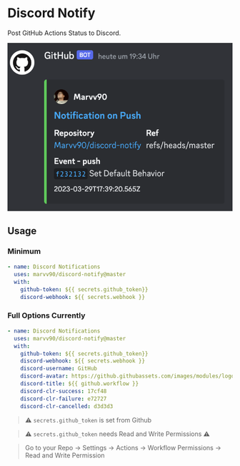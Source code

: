 # Discord Notify #

Post GitHub Actions Status to Discord.

![Example Picture](https://github.com/Marvv90/discord-notify/blob/master/screenshots/example.png "Example Picture")

## Usage

### Minimum

```yaml
- name: Discord Notifications
  uses: marvv90/discord-notify@master
  with:
    github-token: ${{ secrets.github_token}}
    discord-webhook: ${{ secrets.webhook }}
```

### Full Options Currently

```yaml
- name: Discord Notifications
  uses: marvv90/discord-notify@master
  with:
    github-token: ${{ secrets.github_token}}
    discord-webhook: ${{ secrets.webhook }}
    discord-username: GitHub
    discord-avatar: https://github.githubassets.com/images/modules/logos_page/GitHub-Mark.png
    discord-title: ${{ github.workflow }}
    discord-clr-success: 17cf48
    discord-clr-failure: e72727
    discord-clr-cancelled: d3d3d3
```

> :warning: `secrets.github_token` is set from Github

> :warning: `secrets.github_token` needs Read and Write Permissions :warning:

> Go to your Repo -> Settings -> Actions -> Workflow Permissions -> Read and Write Permission
